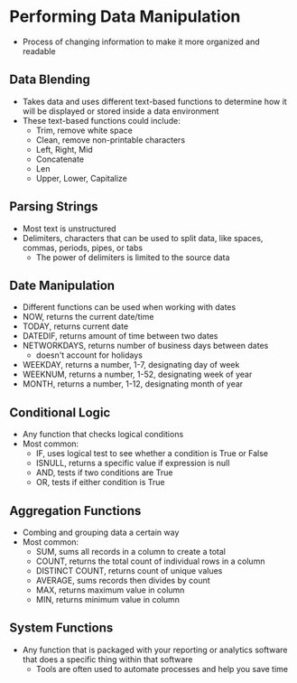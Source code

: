 # Performing Data Manipulation

- Process of changing information to make it more organized and readable

## Data Blending

- Takes data and uses different text-based functions to determine how it will be displayed or stored inside a data environment
- These text-based functions could include:
    - Trim, remove white space
    - Clean, remove non-printable characters
    - Left, Right, Mid
    - Concatenate
    - Len
    - Upper, Lower, Capitalize
    
## Parsing Strings

- Most text is unstructured
- Delimiters, characters that can be used to split data, like spaces, commas, periods, pipes, or tabs
    - The power of delimiters is limited to the source data
    
## Date Manipulation

- Different functions can be used when working with dates
- NOW, returns the current date/time
- TODAY, returns current date
- DATEDIF, returns amount of time between two dates
- NETWORKDAYS, returns number of business days between dates
    - doesn't account for holidays
- WEEKDAY, returns a number, 1-7, designating day of week
- WEEKNUM, returns a number, 1-52, designating week of year
- MONTH, returns a number, 1-12, designating month of year

## Conditional Logic

- Any function that checks logical conditions
- Most common:
    - IF, uses logical test to see whether a condition is True or False
    - ISNULL, returns a specific value if expression is null
    - AND, tests if two conditions are True
    - OR, tests if either condition is True

## Aggregation Functions

- Combing and grouping data a certain way
- Most common:
    - SUM, sums all records in a column to create a total
    - COUNT, returns the total count of individual rows in a column
    - DISTINCT COUNT, returns count of unique values
    - AVERAGE, sums records then divides by count
    - MAX, returns maximum value in column
    - MIN, returns minimum value in column
    
## System Functions

- Any function that is packaged with your reporting or analytics software that does a specific thing within that software
    - Tools are often used to automate processes and help you save time
    